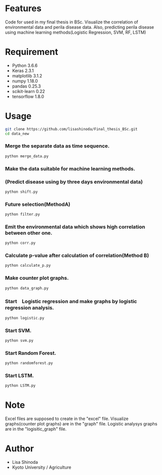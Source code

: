 # Features
 Code for used in my final thesis in BSc.
 Visualize the correlation of environmental data and perila disease data.
 Also, predicting perila disease using machine learning methods(Logistic Regression, SVM, RF, LSTM)
 
 
# Requirement
* Python 3.6.6
* Keras 2.3.1
* matplotlib 3.1.2
* numpy 1.18.0
* pandas 0.25.3
* scikit-learn 0.22
* tensorflow 1.8.0


 
# Usage
```bash
git clone https://github.com/lisashinoda/Final_thesis_BSc.git
cd data_new
```
### Merge the separate data as time sequence.
```bash
python merge_data.py
```
### Make the data suitable for machine learning methods.
### (Predict disease using by three days environmental data)

```bash
python shift.py
```
 
### Future selection(MethodA)
```bash
python filter.py
```

### Emit the environmental data which shows high correlation between other one.
```bash
python corr.py
```
  
### Calculate p-value after calculation of correlation(Method B)
```bash
python calculate_p.py
```
  
### Make counter plot graphs.
```bash
python data_graph.py
```
  
### Start　Logistic regression and make graphs by logistic regression analysis.
```bash
python logistic.py
```
  
### Start SVM.
```bash
python svm.py
```

### Start Random Forest.
```bash
python randomforest.py
```
 
### Start LSTM.
```bash
python LSTM.py
```
 
# Note

Excel files are supposed to create in  the "excel" file.
Visualize graphs(counter plot graphs) are in the "graph" file.
Logistic analysys graphs are in the "logisitic_graph" file.
 
# Author
* Lisa Shinoda
* Kyoto University / Agriculture

